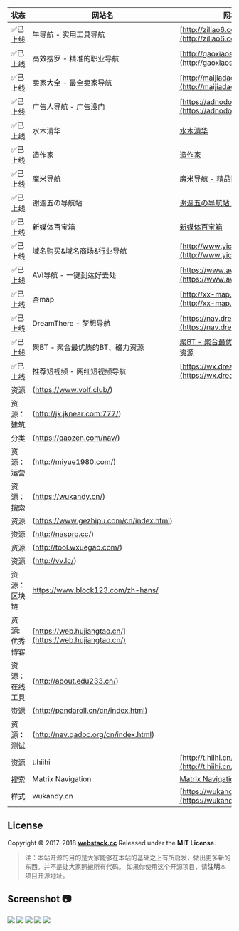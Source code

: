 
| 状态 | 网站名 | 网址 |
| --- | --- | --- |
| ✅已上线 | 牛导航 - 实用工具导航 | [http://ziliao6.com/](http://ziliao6.com/) |
| ✅已上线 | 高效搜罗 - 精准的职业导航 | [http://gaoxiaosouluo.cn/](http://gaoxiaosouluo.cn/) |
| ✅已上线 | 卖家大全 - 最全卖家导航 | [http://maijiadaquan.com/](http://maijiadaquan.com/) |
| ✅已上线 | 广告人导航 - 广告没门 | [https://adnodoor.com/nav/](https://adnodoor.com/nav/) |
| ✅已上线 | 水木清华 | [水木清华](https://www.open985.com/) |
| ✅已上线 | 造作家 | [造作家](https://www.hitsz.top/) |
| ✅已上线 | 魔米导航 | [魔米导航 \- 精品网址导航](http://www.nmomi.com/) |
| ✅已上线 | 谢週五の导航站 | [谢週五の导航站 \- 5nav\.ml](https://5nav.ml/) |
| ✅已上线 | 新媒体百宝箱 | [新媒体百宝箱](https://www.xmtbbx.com/) |
| ✅已上线 | 域名购买&域名商场&行业导航 | [http://www.yichushou.com/](http://www.yichushou.com/) |
| ✅已上线 | AVI导航 - 一键到达好去处 | [https://www.avi101.com/](https://www.avi101.com/) |
| ✅已上线 | 杏map | [http://xx-map.com/](http://xx-map.com/) |
| ✅已上线 | DreamThere - 梦想导航 | [https://nav.dreamthere.com/](https://nav.dreamthere.com/) |
| ✅已上线 | 聚BT \- 聚合最优质的BT、磁力资源 | [聚BT \- 聚合最优质的BT、磁力资源](https://www.jubt.net/cn/index.html) |
| ✅已上线 | 推荐短视频 - 网红短视频导航 | [https://wx.dreamthere.com/](https://wx.dreamthere.com/) |
| 资源 | (https://www.volf.club/) |
| 资源：建筑| (http://jk.jknear.com:777/) |
| 分类 | (https://qaozen.com/nav/) |
| 资源： 运营 | (http://miyue1980.com/) |
| 资源： 搜索| (https://wukandy.cn/) |
| 资源| (https://www.gezhipu.com/cn/index.html) |
| 资源|  (http://naspro.cc/) |
| 资源| (http://tool.wxuegao.com/) |
| 资源 | (http://vv.lc/) |
|  资源：区块链 | https://www.block123.com/zh-hans/ |
| 资源: 优秀博客 | [https://web.hujiangtao.cn/](https://web.hujiangtao.cn/) |
| 资源：在线工具 |   (http://about.edu233.cn/) |
| 资源 |(http://pandaroll.cn/cn/index.html) |
| 资源： 测试 |(http://nav.qadoc.org/cn/index.html) |
| 资源 | t.hiihi | [http://t.hiihi.cn/](http://t.hiihi.cn/) |
| 搜索 | Matrix Navigation | [Matrix Navigation \-](https://navi.sh-oo.com/) |
| 样式 | wukandy.cn | [https://wukandy.cn/](https://wukandy.cn/) |
 
## License

Copyright © 2017-2018 **[webstack.cc](https://webstack.cc)** Released under the **MIT License**.

> 注：本站开源的目的是大家能够在本站的基础之上有所启发，做出更多新的东西。并不是让大家照搬所有代码。
> 如果你使用这个开源项目，请**注明**本项目开源地址。

Screenshot 📷
---
![](http://www.webstack.cc/assets/images/webstack_banner_cn.png)
![](http://7xnb6x.com1.z0.glb.clouddn.com/webstack-03-Introduction.png)
![](http://7xnb6x.com1.z0.glb.clouddn.com/webstack-04-infomation.png)
![](http://7xnb6x.com1.z0.glb.clouddn.com/webstack-05-production.png)
![](http://7xnb6x.com1.z0.glb.clouddn.com/webstack-06-production2.png)


